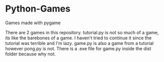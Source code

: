# Python-Games
Games made with pygame

There are 2 games in this repository. tutorial.py is not so much of a game, its like the barebones of a game.
I haven't tried to continue it since the tutorial was terrible and I'm lazy. game.py is also a game from a 
tutorial however pong.py is not. There is a .exe file for game.py inside the dist folder because why not.
